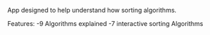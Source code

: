 App designed to help understand how sorting algorithms.

Features:
-9 Algorithms explained
-7 interactive sorting Algorithms
